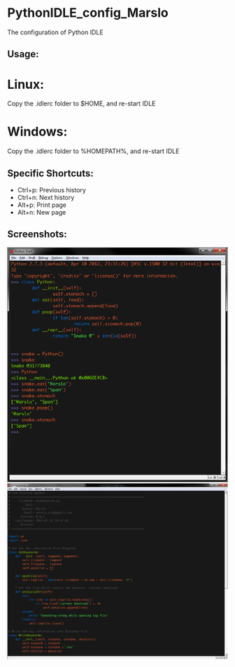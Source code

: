 PythonIDLE_config_Marslo
========================

The configuration of Python IDLE
## Usage:
# Linux:
Copy the .idlerc folder to $HOME, and re-start IDLE
# Windows:
Copy the .idlerc folder to %HOMEPATH%, and re-start IDLE

## Specific Shortcuts:
- Ctrl+p: Previous history
- Ctrl+n: Next history
- Alt+p:  Print page
- Alt+n:  New page

## Screenshots:
![IDLE1](https://github.com/woainvzu/PythonIDLE_config_Marslo/blob/master/Screenshots/IDLE1.png?raw=true)
![IDLE2](https://github.com/woainvzu/PythonIDLE_config_Marslo/blob/master/Screenshots/Screenshot2.png?raw=true)
